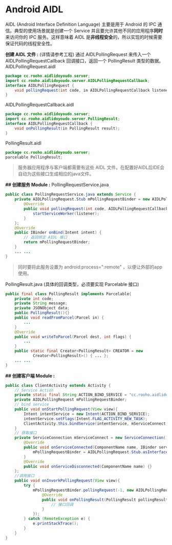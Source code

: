 # Android AIDL
AIDL  (Android Interface Definition Language) 主要是用于 Android 的 IPC 通信。典型的使用场景就是创建一个 Service 并且要允许其他不同的应用程序**同时**来访问你的 IPC 服务。这样意味着 AIDL 是**非线程安全**的，所以实现的时候需要保证代码的线程安全性。

**创建 AIDL 文件 :** (详情请参考工程)
通过 AIDLPollingRequest 来传入一个 AIDLPollingRequestCallback 回调接口，返回一个 PollingResult 类型的数据。
AIDLPollingRequest.aidl
```java 
package cc.rooho.aidlidoyoudo.server;
import cc.rooho.aidlidoyoudo.server.AIDLPollingRequestCallback;
interface AIDLPollingRequest {
    void pollingRequest(int code, in AIDLPollingRequestCallback listener);
}
```
AIDLPollingRequestCallback.aidl
```java 
package cc.rooho.aidlidoyoudo.server;
import cc.rooho.aidlidoyoudo.server.PollingResult;
interface AIDLPollingRequestCallback {
    void onPollingResult(in PollingResult result);
}
```
PollingResult.aidl
```java 
package cc.rooho.aidlidoyoudo.server;
parcelable PollingResult;
```
>服务器应用程序与客户端都需要有这些 AIDL 文件。在配置好AIDL后IDE会自动为这些接口生成相应的java文件。

**## 创建服务 Module :**
PollingRequestService.java
```java
public class PollingRequestService.java extends Service {
    private AIDLPollingRequest.Stub mPollingRequestBinder = new AIDLPollingRequest.Stub(){
        @Override
        public void pollingRequest(int code, AIDLPollingRequestCallback listener) throws RemoteException {
            startServiceWorker(listener);
        }
    };
    @Override
    public IBinder onBind(Intent intent) {
        // 返回绑定 AIDL 接口
        return mPollingRequestBinder;
    }
    ... ...
}
```
> 同时要将此服务设置为 android:process=":remote" ，以便让外部的app使用。

PollingResult.java (具体的回调类型，必须要实现 Parcelable 接口)
```java
public final class PollingResult implements Parcelable{
    private int code;
    private String message;
    private JSONObject data;
    public PollingResult(){}
    public void readFromParcel(Parcel in) {
        ...
    }
    @Override
    public void writeToParcel(Parcel dest, int flags) {
        ...
    }
    public static final Creator<PollingResult> CREATOR = new
            Creator<PollingResult>() { ... };
    ... ...
}
```


**## 创建客户端 Module :**

```java
public class ClientActivity extends Activity {
    // Service Action
    private static final String ACTION_BIND_SERVICE = "cc.rooho.aidlidoyoudo.server.polling_request_service";
    private AIDLPollingRequest mPollingRequestBinder;
    // bind service
    public void onStartPollingRequest(View view){
        Intent intentService = new Intent(ACTION_BIND_SERVICE);
        intentService.setFlags(Intent.FLAG_ACTIVITY_NEW_TASK);
        ClientActivity.this.bindService(intentService, mServiceConnect, BIND_AUTO_CREATE);
    }
    // 获取接口
    private ServiceConnection mServiceConnect = new ServiceConnection(){
        @Override
        public void onServiceConnected(ComponentName name, IBinder service) {
            mPollingRequestBinder = AIDLPollingRequest.Stub.asInterface(service);
        }
        @Override
        public void onServiceDisconnected(ComponentName name) {}
    };
    //调用接口
    public void onInvorkPollingRequest(View view){
        try {
            mPollingRequestBinder.pollingRequest(-1, new AIDLPollingRequestCallback.Stub(){
                @Override
                public void onPollingResult(PollingResult pollingResult) throws RemoteException {
                    // 接口回调
                }
            });
        } catch (RemoteException e) {
            e.printStackTrace();
        }
    }
}
```